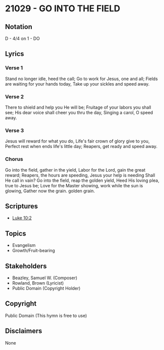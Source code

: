 # 21029 - GO INTO THE FIELD

## Notation

D - 4/4 on 1 - DO

## Lyrics

### Verse 1

Stand no longer idle, heed the call; Go to work for Jesus, one and all; Fields are waiting for your hands today, Take up your sickles and speed away.

### Verse 2

There to shield and help you He will be; Fruitage of your labors you shall see; His dear voice shall cheer you thru the day, Singing a carol, O speed away.

### Verse 3

Jesus will reward for what you do, Life's fair crown of glory give to you, Perfect rest when ends life's little day; Reapers, get ready and speed away.

### Chorus

Go into the field, gather in the yield, Labor for the Lord, gain the great reward; Reapers, the hours are speeding, Jesus your help is needing Shall He call in vain? Go into the field, reap the golden yield, Heed His loving plea, true to Jesus be; Love for the Master showing, work while the sun is glowing, Gather now the grain. golden grain.



## Scriptures

- [Luke 10:2](https://www.biblegateway.com/passage/?search=Luke%2010%3A2)

## Topics

- Evangelism
- Growth/Fruit-bearing

## Stakeholders

- Beazley, Samuel W. (Composer)
- Rowland, Brown (Lyricist)
- Public Domain (Copyright Holder)

## Copyright

Public Domain
(This hymn is free to use)

## Disclaimers

None


